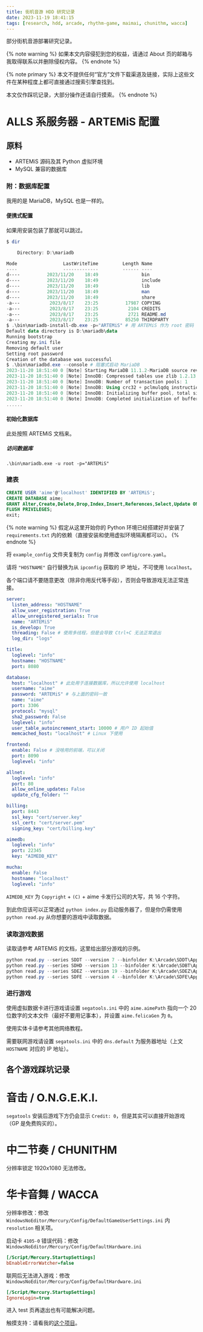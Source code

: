 ```yaml
---
title: 街机音游 HDD 研究记录
date: 2023-11-19 18:41:15
tags: [research, hdd, arcade, rhythm-game, maimai, chunithm, wacca]
---
```


部分街机音游部署研究记录。

<!-- more -->

{% note warning %}
如果本文内容侵犯到您的权益，请通过 About 页的邮箱与我取得联系以并删除侵权内容。
{% endnote %}

{% note primary %}
本文不提供任何“官方”文件下载渠道及链接，实际上这些文件在某种程度上都可直接通过搜索引擎查找到。

本文仅作踩坑记录，大部分操作还请自行摸索。
{% endnote %}

# ALLS 系服务器 - ARTEMiS 配置

## 原料

- ARTEMiS 源码及其 Python 虚拟环境
- MySQL 兼容的数据库

### 附：数据库配置

我用的是 MariaDB，MySQL 也是一样的。

#### 便携式配置

如果用安装包装了那就可以跳过。

```PowerShell
$ dir

    Directory: D:\mariadb

Mode                 LastWriteTime         Length Name
----                 -------------         ------ ----
d----          2023/11/20    18:49                bin
d----          2023/11/20    18:49                include
d----          2023/11/20    18:49                lib
d----          2023/11/20    18:49                man
d----          2023/11/20    18:49                share
-a---           2023/8/17    23:25          17987 COPYING
-a---           2023/8/17    23:25           2104 CREDITS
-a---           2023/8/17    23:25           2721 README.md
-a---           2023/8/17    23:25          85250 THIRDPARTY
$ .\bin\mariadb-install-db.exe -p="ARTEMiS" # 用 ARTEMiS 作为 root 密码
Default data directory is D:\mariadb\data
Running bootstrap
Creating my.ini file
Removing default user
Setting root password
Creation of the database was successful
$ .\bin\mariadbd.exe --console # 阻塞式启动 MariaDB
2023-11-20 18:51:40 0 [Note] Starting MariaDB 11.1.2-MariaDB source revision 9bc25d98209df6810f7a7d5e7dd3ae677a313ab5 as process 22764
2023-11-20 18:51:40 0 [Note] InnoDB: Compressed tables use zlib 1.2.13
2023-11-20 18:51:40 0 [Note] InnoDB: Number of transaction pools: 1
2023-11-20 18:51:40 0 [Note] InnoDB: Using crc32 + pclmulqdq instructions
2023-11-20 18:51:40 0 [Note] InnoDB: Initializing buffer pool, total size = 128.000MiB, chunk size = 2.000MiB
2023-11-20 18:51:40 0 [Note] InnoDB: Completed initialization of buffer pool
......
```

#### 初始化数据库

此处按照 ARTEMiS 文档来。

##### 访问数据库

`.\bin\mariadb.exe -u root -p="ARTEMiS"`

### 建表

```sql
CREATE USER 'aime'@'localhost' IDENTIFIED BY 'ARTEMiS';
CREATE DATABASE aime;
GRANT Alter,Create,Delete,Drop,Index,Insert,References,Select,Update ON aime.* TO 'aime'@'localhost';
FLUSH PRIVILEGES;
exit;
```

{% note warning %}
假定从这里开始你的 Python 环境已经搭建好并安装了 `requirements.txt` 内的依赖（直接安装和使用虚拟环境隔离都可以）。
{% endnote %}

将 `example_config` 文件夹复制为 `config` 并修改 `config/core.yaml`。

请将 `"HOSTNAME"` 自行替换为从 `ipconfig` 获取的 IP 地址，不可使用 `localhost`。

各个端口请不要随意更改（除非你用反代等手段），否则会导致游戏无法正常连接。

```yaml
server:
  listen_address: "HOSTNAME"
  allow_user_registration: True
  allow_unregistered_serials: True
  name: "ARTEMiS"
  is_develop: True
  threading: False # 使用多线程，但是会导致 Ctrl+C 无法正常退出
  log_dir: "logs"

title:
  loglevel: "info"
  hostname: "HOSTNAME"
  port: 8080

database:
  host: "localhost" # 此处用于连接数据库，所以允许使用 localhost
  username: "aime"
  password: "ARTEMiS" # 与上面的密码一致
  name: "aime"
  port: 3306
  protocol: "mysql"
  sha2_password: False
  loglevel: "info"
  user_table_autoincrement_start: 10000 # 用户 ID 起始值
  memcached_host: "localhost" # Linux 下使用

frontend:
  enable: False # 没啥用的前端，可以关闭
  port: 8090
  loglevel: "info"

allnet:
  loglevel: "info"
  port: 80
  allow_online_updates: False
  update_cfg_folder: ""

billing:
  port: 8443
  ssl_key: "cert/server.key"
  ssl_cert: "cert/server.pem"
  signing_key: "cert/billing.key"

aimedb:
  loglevel: "info"
  port: 22345
  key: "AIMEDB_KEY"

mucha:
  enable: False
  hostname: "localhost"
  loglevel: "info"
```

`AIMEDB_KEY` 为 `Copyright` + `(C)` + aime 卡发行公司的大写，共 16 个字符。

到此你应该可以正常通过 `python index.py` 启动服务器了，但是你仍需使用 `python read.py` 从你想要的游戏中读取数据。

### 读取游戏数据

读取请参考 ARTEMiS 的文档，这里给出部分游戏的示例。

```PowerShell
python read.py --series SDDT --version 7 --binfolder K:\Arcade\SDDT\App --optfolder K:\Arcade\SDDT\Option # O.N.G.E.K.I. bright MEMORY
python read.py --series SDHD --version 13 --binfolder K:\Arcade\SDBT\App --optfolder K:\Arcade\SDBT\Option # CHUNITHM SUN
python read.py --series SDEZ --version 19 --binfolder K:\Arcade\SDEZ\App\Sinmai_Data\StreamingAssets --optfolder K:\Arcade\SDEZ\Option # maimai DX Festival
python read.py --series SDFE --version 4 --binfolder K:\Arcade\SDFE\App\WindowsNoEditor\Mercury\Content # WACCA Reverse，没有 Option
```

### 进行游戏

使用虚拟数据卡进行游戏请设置 `segatools.ini` 中的 `aime.aimePath` 指向一个 20 位数字的文本文件（最好不要用记事本），并设置 `aime.felicaGen` 为 `0`。

使用实体卡请参考其他网络教程。

需要联网游戏请设置 `segatools.ini` 中的 `dns.default` 为服务器地址（上文 `HOSTNAME` 对应的 IP 地址）。

## 各个游戏踩坑记录

# 音击 / O.N.G.E.K.I.

`segatools` 安装后游戏下方仍会显示 `Credit: 0`，但是其实可以直接开始游戏（GP 是免费购买的）。

# 中二节奏 / CHUNITHM

分辨率锁定 1920x1080 无法修改。

# 华卡音舞 / WACCA

分辨率修改：修改 `WindowsNoEditor/Mercury/Config/DefaultGameUserSettings.ini` 内 `resolution` 相关项。 

启动卡 `4105-0` 错误代码：修改 `WindowsNoEditor/Mercury/Config/DefaultHardware.ini`

```ini
[/Script/Mercury.StartupSettings]
bEnableErrorWatcher=false
```

联网后无法进入游戏：修改 `WindowsNoEditor/Mercury/Config/DefaultHardware.ini`

```ini
[/Script/Mercury.StartupSettings]
IgnoreLogin=true
```

进入 test 页再退出也有可能解决问题。

触摸支持：请看我的[这个项目](https://github.com/BlueGlassBlock/toucca)。